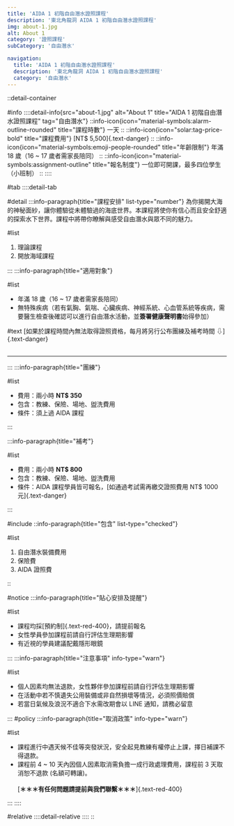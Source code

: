 ```yaml
---
title: 'AIDA 1 初階自由潛水證照課程'
description: '東北角龍洞 AIDA 1 初階自由潛水證照課程'
img: about-1.jpg
alt: About 1
category: '證照課程'
subCategory: '自由潛水'

navigation:
  title: 'AIDA 1 初階自由潛水證照課程'
  description: '東北角龍洞 AIDA 1 初階自由潛水證照課程'
  category: '自由潛水'
---
```


::detail-container

#info
::::detail-info{src="about-1.jpg" alt="About 1" title="AIDA 1 初階自由潛水證照課程" tag="自由潛水"}
::info-icon{icon="material-symbols:alarm-outline-rounded" title="課程時數"}
一天
::
::info-icon{icon="solar:tag-price-bold" title="課程費用"}
[NT$ 5,500]{.text-danger}
::
::info-icon{icon="material-symbols:emoji-people-rounded" title="年齡限制"}
年滿 18 歲（16 ~ 17 歲者需家長陪同）
::
::info-icon{icon="material-symbols:assignment-outline" title="報名制度"}
一位即可開課，最多四位學生（小班制）
::
::::

#tab
::::detail-tab

#detail
:::info-paragraph{title="課程安排" list-type="number"}
為你揭開大海的神秘面紗，讓你體驗從未體驗過的海底世界。本課程將使你有信心而且安全舒適的探索水下世界。課程中將帶你瞭解與感受自由潛水與眾不同的魅力。

#list

1. 理論課程
2. 開放海域課程

:::
:::info-paragraph{title="適用對象"}

#list

- 年滿 18 歲（16 ~ 17 歲者需家長陪同）
- 無特殊疾病（若有氣胸、氣喘、心臟疾病、神經系統、心血管系統等疾病，需要醫生檢查後確認可以進行自由潛水活動，並**簽署健康聲明書**始得參加）

#text
[如果於課程時間內無法取得證照資格，每月將另行公布團練及補考時間 ⇩]{.text-danger}
<br /><br />

---

:::
:::info-paragraph{title="團練"}

#list

- 費用：兩小時 **NT$ 350**
- 包含：教練、保險、場地、盥洗費用
- 條件：須上過 AIDA 課程

:::

:::info-paragraph{title="補考"}

#list

- 費用：兩小時 **NT$ 800**
- 包含：教練、保險、場地、盥洗費用
- 條件：AIDA 課程學員皆可報名，[如通過考試需再繳交證照費用 NT$ 1000 元]{.text-danger}

:::

#include
::info-paragraph{title="包含" list-type="checked"}

#list

1. 自由潛水裝備費用
2. 保險費
3. AIDA 證照費

::

#notice
:::info-paragraph{title="貼心安排及提醒"}

#list

- 課程均採[預約制]{.text-red-400}，請提前報名
- 女性學員參加課程前請自行評估生理期影響
- 有近視的學員建議配戴隱形眼鏡

:::
:::info-paragraph{title="注意事項" info-type="warn"}

#list

- 個人因素均無法退款，女性夥伴參加課程前請自行評估生理期影響
- 在活動中若不慎遺失公用裝備或非自然損壞等情況，必須照價賠償
- 若當日氣候及浪況不適合下水需改期會以 LINE 通知，請務必留意

:::
#policy
:::info-paragraph{title="取消政策" info-type="warn"}

#list

- 課程進行中遇天候不佳等突發狀況，安全起見教練有權停止上課，擇日補課不得退款。
- 課程前 4 ~ 10 天內因個人因素取消需負擔一成行政處理費用，課程前 3 天取消恕不退款 (名額可轉讓)。
  <br /><br />
  [**＊＊＊有任何問題請提前與我們聯繫＊＊＊**]{.text-red-400}

:::
::::

#relative
::::detail-relative
::::
::

